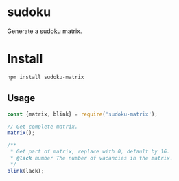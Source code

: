 # sudoku

Generate a sudoku matrix.

# Install
```
npm install sudoku-matrix
```

## Usage

```javascript
const {matrix, blink} = require('sudoku-matrix');

// Get complete matrix.
matrix();

/**
 * Get part of matrix, replace with 0, default by 16.
 * @lack number The number of vacancies in the matrix.
 */
blink(lack);
```
